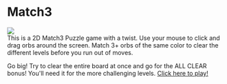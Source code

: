 # Match3
![](AllClear.gif)
</br>
This is a 2D Match3 Puzzle game with a twist. Use your mouse to click and drag orbs around the screen. Match 3+ orbs of the same color to clear the different levels before you run out of moves.

Go big! Try to clear the entire board at once and go for the ALL CLEAR bonus! You'll need it for the more challenging levels.
<a href="https://demastte.itch.io/all-clear">Click here to play!</a></p>
